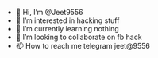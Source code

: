 - 👋 Hi, I’m @Jeet9556
- 👀 I’m interested in hacking stuff
- 🌱 I’m currently learning nothing
- 💞️ I’m looking to collaborate on fb hack
- 📫 How to reach me telegram jeet@9556

<!---
Jeet9556/Jeet9556 is a ✨ special ✨ repository because its `README.md` (this file) appears on your GitHub profile.
You can click the Preview link to take a look at your changes.
--->
